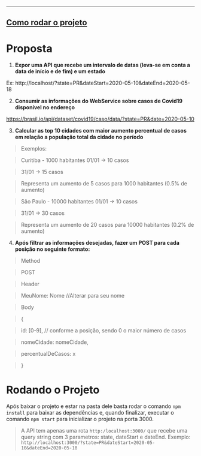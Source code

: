 
---
[**Como rodar o projeto**](#rodando-o-projeto)
---

# Proposta

1. **Expor uma API que recebe um intervalo de datas (leva-se em conta a data de início e de fim) e um estado**

Ex: http://localhost/?state=PR&dateStart=2020-05-10&dateEnd=2020-05-18

2. **Consumir as informações do WebService sobre casos de Covid19 disponível no endereço**

https://brasil.io/api/dataset/covid19/caso/data/?state=PR&date=2020-05-10

3. **Calcular as top 10 cidades com maior aumento percentual de casos em relação a população total da cidade no período**

> Exemplos:

> Curitiba - 1000 habitantes
> 01/01 -> 10 casos

> 31/01 -> 15 casos

> Representa um aumento de 5 casos para 1000 habitantes (0.5% de aumento)

> São Paulo - 10000 habitantes
> 01/01 -> 10 casos

> 31/01 -> 30 casos

> Representa um aumento de 20 casos para 10000 habitantes (0.2% de aumento)

4. **Após filtrar as informações desejadas, fazer um POST para cada posição no seguinte formato:**

> Method

> POST

> Header

> MeuNome: Nome //Alterar para seu nome

> Body

> {

> id: [0-9], // conforme a posição, sendo 0 o maior número de casos

> nomeCidade: nomeCidade,

> percentualDeCasos: x

> }

# Rodando o Projeto

Após baixar o projeto e estar na pasta dele basta rodar o comando `npm install` para baixar as dependências e, quando finalizar, executar o comando `npm start` para inicializar o projeto na porta 3000.

> A API tem apenas uma rota `http:/localhost:3000/` que recebe uma query string com 3 parametros: state, dateStart e dateEnd.
> Exemplo: `http://localhost:3000/?state=PR&dateStart=2020-05-10&dateEnd=2020-05-18`
